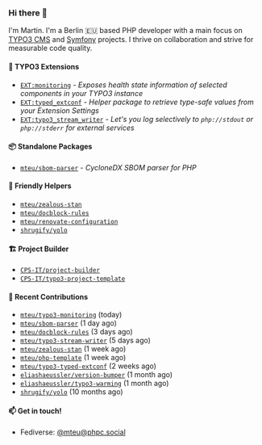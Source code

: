 ### Hi there 👋

I'm Martin. I'm a Berlin 🇪🇺 based PHP developer with a main focus on [TYPO3 CMS](https://typo3.org/) and [Symfony](https://symfony.com/) projects. I thrive on
collaboration and strive for measurable code quality.

#### 🧡 TYPO3 Extensions
- [`EXT:monitoring`](https://github.com/mteu/typo3-monitoring) - _Exposes health state information of selected components in your TYPO3 instance_
- [`EXT:typed_extconf`](https://github.com/mteu/typo3-typed-extconf) - _Helper package to retrieve type-safe values from your Extension Settings_
- [`EXT:typo3_stream_writer`](https://github.com/mteu/typo3-stream-writer) - _Let's you log selectively to `php://stdout` or `php://stderr` for external services_

#### 📦 Standalone Packages
- [`mteu/sbom-parser`](https://github.com/mteu/sbom-parser) - _CycloneDX SBOM parser for PHP_

#### 🚜 Friendly Helpers
- [`mteu/zealous-stan`](https://github.com/mteu/zealous-stan)
- [`mteu/docblock-rules`](https://github.com/mteu/docblock-rules)
- [`mteu/renovate-configuration`](https://github.com/mteu/renovate-configuration)
- [`shrugify/yolo`](https://github.com/shrugify/yolo)

#### 🏗️ Project Builder

- [`CPS-IT/project-builder`](https://github.com/CPS-IT/project-builder)
- [`CPS-IT/typo3-project-template`](https://github.com/CPS-IT/typo3-project-template)

#### 👷 Recent Contributions


- [`mteu/typo3-monitoring`](https://github.com/mteu/typo3-monitoring) (today)
- [`mteu/sbom-parser`](https://github.com/mteu/sbom-parser) (1 day ago)
- [`mteu/docblock-rules`](https://github.com/mteu/docblock-rules) (3 days ago)
- [`mteu/typo3-stream-writer`](https://github.com/mteu/typo3-stream-writer) (5 days ago)
- [`mteu/zealous-stan`](https://github.com/mteu/zealous-stan) (1 week ago)
- [`mteu/php-template`](https://github.com/mteu/php-template) (1 week ago)
- [`mteu/typo3-typed-extconf`](https://github.com/mteu/typo3-typed-extconf) (2 weeks ago)
- [`eliashaeussler/version-bumper`](https://github.com/eliashaeussler/version-bumper) (1 month ago)
- [`eliashaeussler/typo3-warming`](https://github.com/eliashaeussler/typo3-warming) (1 month ago)
- [`shrugify/yolo`](https://github.com/shrugify/yolo) (10 months ago)

#### 📫 Get in touch!

- Fediverse: [@mteu@phpc.social](https://phpc.social/@mteu)

